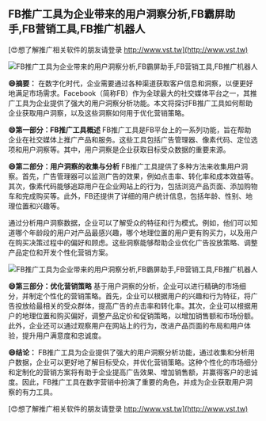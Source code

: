 ## **FB推广工具为企业带来的用户洞察分析,FB霸屏助手,FB营销工具,FB推广机器人**

[😍想了解推广相关软件的朋友请登录 http://www.vst.tw](http://www.vst.tw)

 <center><img src="https://vst.tw/MP4/tuiguang/png/7.png" alt="FB推广工具为企业带来的用户洞察分析,FB霸屏助手,FB营销工具,FB推广机器人"></center>

**😄摘要：**
在数字化时代，企业需要通过各种渠道获取客户信息和洞察，以便更好地满足市场需求。Facebook（简称FB）作为全球最大的社交媒体平台之一，其推广工具为企业提供了强大的用户洞察分析功能。本文将探讨FB推广工具如何帮助企业获取用户洞察，以及这些洞察如何用于优化营销策略。

**😄第一部分：FB推广工具概述**
FB推广工具是FB平台上的一系列功能，旨在帮助企业在社交媒体上推广产品和服务。这些工具包括广告管理器、像素代码、定位选项和用户洞察等。其中，用户洞察是企业获取目标受众数据的重要来源。

**😄第二部分：用户洞察的收集与分析**
FB推广工具提供了多种方法来收集用户洞察。首先，广告管理器可以监测广告的效果，例如点击率、转化率和成本效益等。其次，像素代码能够追踪用户在企业网站上的行为，包括浏览产品页面、添加购物车和完成购买等。此外，FB还提供了详细的用户统计信息，包括年龄、性别、地理位置和兴趣等。

通过分析用户洞察数据，企业可以了解受众的特征和行为模式。例如，他们可以知道哪个年龄段的用户对产品最感兴趣，哪个地理位置的用户更有购买力，以及用户在购买决策过程中的偏好和顾虑。这些洞察能够帮助企业优化广告投放策略、调整产品定位和开发个性化营销方案。

 <center><img src="https://vst.tw/MP4/tuiguang/png/8.png" alt="FB推广工具为企业带来的用户洞察分析,FB霸屏助手,FB营销工具,FB推广机器人"></center>

**😄第三部分：优化营销策略**
基于用户洞察的分析，企业可以进行精确的市场细分，并制定个性化的营销策略。首先，企业可以根据用户的兴趣和行为特征，将广告投放给最相关的受众群体，提高广告的点击率和转化率。其次，企业可以根据用户的地理位置和购买偏好，调整产品定价和促销策略，以增加销售额和市场份额。此外，企业还可以通过观察用户在网站上的行为，改进产品页面的布局和用户体验，提升用户满意度和忠诚度。

**😄结论：**
FB推广工具为企业提供了强大的用户洞察分析功能，通过收集和分析用户数据，企业可以更好地了解目标受众，并优化营销策略。这种个性化的市场细分和定制化的营销方案将有助于企业提高广告效果、增加销售额，并赢得客户的忠诚度。因此，FB推广工具在数字营销中扮演了重要的角色，并成为企业获取用户洞察的有力工具。

[😍想了解推广相关软件的朋友请登录 http://www.vst.tw](http://www.vst.tw)



